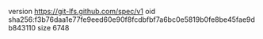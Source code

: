 version https://git-lfs.github.com/spec/v1
oid sha256:f3b76daa1e77fe9eed60e90f8fcdbfbf7a6bc0e5819b0fe8be45fae9db843110
size 6748
